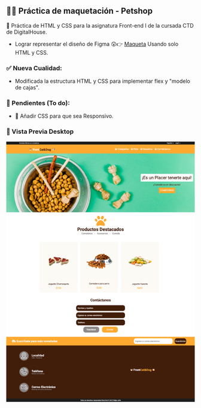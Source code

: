## 🧑‍💻 Práctica de maquetación - Petshop

🤖 Práctica de HTML y CSS para la asignatura Front-end I de la cursada CTD de DigitalHouse.

- Lograr representar el diseño de Figma 😲👉 [Maqueta](https://www.figma.com/file/31NtnGFVE8XyUbfA8Esktw/Petshop?node-id=1:8) Usando solo HTML y CSS.

### ✅ Nueva Cualidad:

- Modificada la estructura HTML y CSS para implementar flex y "modelo de cajas".

### 📝 Pendientes (To do):

- 📱 Añadir CSS para que sea Responsivo.

### 📸 Vista Previa Desktop

![Vista previa de la versión Desktop](https://github.com/felipejoq/petshop-maqueta/blob/master/preview-desktop-version.jpg)

